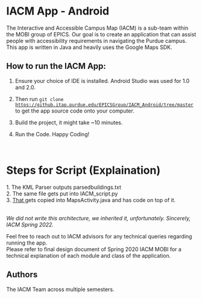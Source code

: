 # IACM App - Android

The Interactive and Accessible Campus Map (IACM) is a sub-team within the MOBI group of EPICS. Our goal is to create an application that can assist people with accessibility requirements in navigating the Purdue campus. This app is written in Java and heavily uses the Google Maps SDK.

## How to run the IACM App:

1. Ensure your choice of IDE is installed. Android Studio was used for 1.0 and 2.0. 

2. Then run <code>git clone https://github.itap.purdue.edu/EPICSGroup/IACM_Android/tree/master </code> to get the app source code onto your computer.

3. Build the project, it might take ~10 minutes.

4. Run the Code. Happy Coding!

<br>
<h1> Steps for Script (Explaination) </h1>
1. The KML Parser outputs parsedbuildings.txt <br>
2. The same file gets put into IACM_script.py <br>
3. <u> That </u> gets copied into MapsActivity.java and has code on top of it. <br>

<br> <i> We did not write this architecture, we inherited it, unfortunately. Sincerely, IACM Spring 2022. </i>

Feel free to reach out to IACM advisors for any technical queries regarding running the app.  <br>
Please refer to final design document of Spring 2020 IACM MOBI for a technical explanation of each module and class of the application.

## Authors
The IACM Team across multiple semesters.

